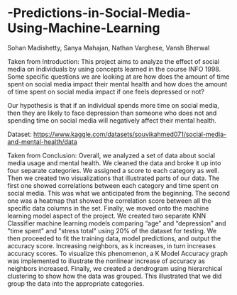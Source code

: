 # -Predictions-in-Social-Media-Using-Machine-Learning
Sohan Madishetty, Sanya Mahajan, Nathan Varghese, Vansh Bherwal

Taken from Introduction:
This project aims to analyze the effect of social media on individuals by using concepts learned in the course INFO 1998. Some specific questions we are looking at are how does the amount of time spent on social media impact their mental health and how does the amount of time spent on social media impact if one feels depressed or not? 

Our hypothesis is that if an individual spends more time on social media, then they are likely to face depression than someone who does not and spending time on social media will negatively affect their mental health.

Dataset: https://www.kaggle.com/datasets/souvikahmed071/social-media-and-mental-health/data

Taken from Conclusion:
Overall, we analyzed a set of data about social media usage and mental health. We cleaned the data and broke it up into four separate categories. We assigned a score to each category as well. Then we created two visualizations that illustrated parts of our data. The first one showed correlations between each category and time spent on social media. This was what we anticipated from the beginning. The second one was a heatmap that showed the correlation score between all the specific data columns in the set. Finally, we moved onto the machine learning model aspect of the project. We created two separate KNN Classifier machine learning models comparing “age” and “depression” and "time spent" and "stress total" using 20% of the dataset for testing.  We then proceeded to fit the training data, model predictions, and output the accuracy score.  Increasing neighbors, as k increases, in turn increases accuracy scores. To visualize this phenomenon, a K Model Accuracy graph was implemented to illustrate the nonlinear increase of accuracy as neighbors increased. Finally, we created a dendrogram using hierarchical clustering to show how the data was grouped. This illustrated that we did group the data into the appropriate categories. 
